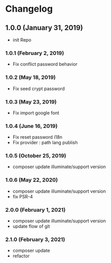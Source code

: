 # Changelog

## 1.0.0 (January 31, 2019)

- init Repo

### 1.0.1 (February 2, 2019)

- Fix conflict password behavior

### 1.0.2 (May 18, 2019)

- Fix seed crypt password

### 1.0.3 (May 23, 2019)

- Fix import google font

### 1.0.4 (June 16, 2019)

- Fix reset password i18n
- Fix provider : path lang publish

### 1.0.5 (October 25, 2019)

- composer update illuminate/support version

### 1.0.6 (May 22, 2020)

- composer update illuminate/support version
- fix PSR-4

### 2.0.0 (February 1, 2021)

- composer update illuminate/support version
- update flow of git

### 2.1.0 (February 3, 2021)

- composer update 
- refactor
